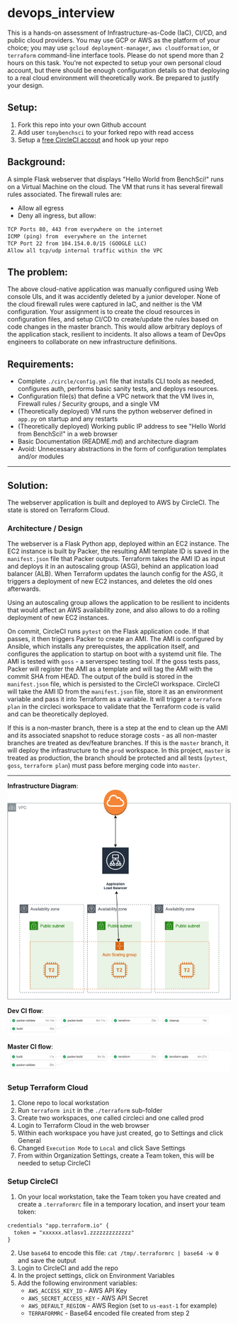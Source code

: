 # devops_interview
This is a hands-on assessment of Infrastructure-as-Code (IaC), CI/CD, and public cloud providers. You may use GCP or AWS as the platform of your choice; you may use `gcloud deployment-manager`, `aws cloudformation`, or `terraform` command-line interface tools. Please do not spend more than 2 hours on this task. You're not expected to setup your own personal cloud account, but there should be enough configuration details so that deploying to a real cloud environment will theoretically work. Be prepared to justify your design.

## Setup:
1. Fork this repo into your own Github account
2. Add user `tonybenchsci` to your forked repo with read access
3. Setup a [free CircleCI accout](https://circleci.com/docs/2.0/first-steps/) and hook up your repo

## Background:
A simple Flask webserver that displays "Hello World from BenchSci!" runs on a Virtual Machine on the cloud. The VM that runs it has several firewall rules associated. The firewall rules are:
- Allow all egress
- Deny all ingress, but allow:
```
TCP Ports 80, 443 from everywhere on the internet
ICMP (ping) from  everywhere on the internet
TCP Port 22 from 104.154.0.0/15 (GOOGLE LLC)
Allow all tcp/udp internal traffic within the VPC
```

## The problem:
The above cloud-native application was manually configured using Web console UIs, and it was accidently deleted by a junior developer. None of the cloud firewall rules were captured in IaC, and neither is the VM configuration. Your assignment is to create the cloud resources in configuration files, and setup CI/CD to create/update the rules based on code changes in the master branch. This would allow arbitrary deploys of the application stack, resilient to incidents. It also allows a team of DevOps engineers to collaborate on new infrastructure definitions.

## Requirements:
- Complete `./circle/config.yml` file that installs CLI tools as needed, configures auth, performs basic sanity tests, and deploys resources.
- Configuration file(s) that define a VPC network that the VM lives in, Firewall rules / Security groups, and a single VM
- (Theoretically deployed) VM runs the python webserver defined in `app.py` on startup and any restarts
- (Theoretically deployed) Working public IP address to see "Hello World from BenchSci!" in a web browser
- Basic Documentation (README.md) and architecture diagram
- Avoid: Unnecessary abstractions in the form of configuration templates and/or modules

--------------------------
## Solution:

The webserver application is built and deployed to AWS by CircleCI. The state is stored on Terraform Cloud.

### Architecture / Design

The webserver is a Flask Python app, deployed within an EC2 instance. The EC2 instance is built by Packer, the resulting AMI template ID is saved in the `manifest.json` file that Packer outputs. Terraform takes the AMI ID as input and deploys it in an autoscaling group (ASG), behind an application load balancer (ALB). When Terraform updates the launch config for the ASG, it triggers a deployment of new EC2 instances, and deletes the old ones afterwards.

Using an autoscaling group allows the application to be resilient to incidents that would affect an AWS availability zone, and also allows to do a rolling deployment of new EC2 instances.

On commit, CircleCI runs `pytest` on the Flask application code. If that passes, it then triggers Packer to create an AMI. The AMI is configured by Ansible, which installs any prerequistes, the application itself, and configures the application to startup on boot with a systemd unit file. The AMI is tested with `goss` - a serverspec testing tool. If the goss tests pass, Packer will register the AMI as a template and will tag the AMI with the commit SHA from HEAD. The output of the build is stored in the `manifest.json` file, which is persisted to the CircleCI workspace. CircleCI will take the AMI ID from the `manifest.json` file, store it as an environment variable and pass it into Terraform as a variable. It will trigger a `terraform plan` in the circleci workspace to validate that the Terraform code is valid and can be theoretically deployed.

If this is a non-master branch, there is a step at the end to clean up the AMI and its associated snapshot to reduce storage costs - as all non-master branches are treated as dev/feature branches. If this is the `master` branch, it will deploy the infrastructure to the `prod` workspace. In this project, `master` is treated as production, the branch should be protected and all tests (`pytest`, `goss`, `terraform plan`) must pass before merging code into `master`. 

--------------------------

**Infrastructure Diagram**:
![](aws-arch.png)

**Dev CI flow**:
![](pipeline.png)

**Master CI flow**:
![](pipeline-master.png)

### Setup Terraform Cloud
1. Clone repo to local workstation
2. Run `terraform init` in the `./terraform` sub-folder
3. Create two workspaces, one called circleci and one called prod
4. Login to Terraform Cloud in the web browser
5. Within each workspace you have just created, go to Settings and click General
6. Changed `Execution Mode` to `Local` and click Save Settings
7. From within Organization Settings, create a Team token, this will be needed to setup CircleCI

### Setup CircleCI
1. On your local workstation, take the Team token you have created and create a `.terraformrc` file in a temporary location, and insert your team token:

```hcl
credentials "app.terraform.io" {
  token = "xxxxxx.atlasv1.zzzzzzzzzzzzz"
}
```
2. Use `base64` to encode this file: `cat /tmp/.terraformrc | base64 -w 0` and save the output
3. Login to CircleCI and add the repo
4. In the project settings, click on Environment Variables
5. Add the following environment variables:
    - `AWS_ACCESS_KEY_ID`       - AWS API Key
    - `AWS_SECRET_ACCESS_KEY`   - AWS API Secret
    - `AWS_DEFAULT_REGION`      - AWS Region (set to `us-east-1` for example)
    - `TERRAFORMRC`             - Base64 encoded file created from step 2
